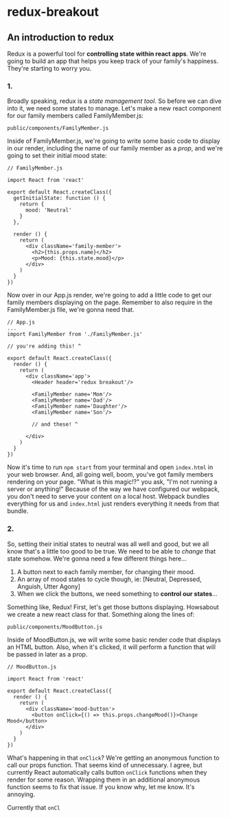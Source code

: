# redux-breakout
## An introduction to redux
Redux is a powerful tool for **controlling state within react apps**. We're going to build an app that helps you keep track of your family's happiness.   
They're starting to worry you.

### 1.
Broadly speaking, redux is a *state management tool*. So before we can dive into it, we need some states to manage. Let's make a new react component for our family members called FamilyMember.js:

   `public/components/FamilyMember.js`

Inside of FamilyMember.js, we're going to write some basic code to display in our render, including the name of our family member as a *prop*, and we're going to set their initial mood state:

```
// FamilyMember.js

import React from 'react'

export default React.createClass({
  getInitialState: function () {
    return {
      mood: 'Neutral'
    }
  },

  render () {
    return (
      <div className='family-member'>
        <h2>{this.props.name}</h2>
        <p>Mood: {this.state.mood}</p>
      </div>
    )
  }
})
```
Now over in our App.js render, we're going to add a little code to get our family members displaying on the page. Remember to also require in the FamilyMember.js file, we're gonna need that.

```
// App.js
...
import FamilyMember from './FamilyMember.js'

// you're adding this! ^

export default React.createClass({
  render () {
    return (
      <div className='app'>
        <Header header='redux breakout'/>

        <FamilyMember name='Mom'/>
        <FamilyMember name='Dad'/>
        <FamilyMember name='Daughter'/>
        <FamilyMember name='Son'/>

        // and these! ^

      </div>
    )
  }
})
```
Now it's time to run `npm start` from your terminal and open `index.html` in your web browser. And, all going well, boom, you've got family members rendering on your page. "What is this magic!?" you ask, "I'm not running a server or anything!" Because of the way we have configured our webpack, you don't need to serve your content on a local host. Webpack bundles everything for us and `index.html` just renders everything it needs from that bundle.

### 2.
So, setting their initial states to neutral was all well and good, but we all know that's a little too good to be true. We need to be able to *change* that state somehow. We're gonna need a few different things here...

1. A button next to each family member, for changing their mood.
1. An array of mood states to cycle though, ie: [Neutral, Depressed, Anguish, Utter Agony]
1. When we click the buttons, we need something to **control our states**...

Something like, Redux!
First, let's get those buttons displaying. Howsabout we create a new react class for that. Something along the lines of:

`public/components/MoodButton.js`

Inside of MoodButton.js, we will write some basic render code that displays an HTML button. Also, when it's clicked, it will perform a function that will be passed in later as a prop.

```
// MoodButton.js

import React from 'react'

export default React.createClass({
  render () {
    return (
      <div className='mood-button'>
        <button onClick={() => this.props.changeMood()}>Change Mood</button>
      </div>
    )
  }
})
```

What's happening in that `onClick`? We're getting an anonymous function to call our props function. That seems kind of unnecessary. I agree, but currently React automatically calls button `onClick` functions when they render for some reason. Wrapping them in an additional anonymous function seems to fix that issue. If you know why, let me know. It's annoying.

Currently that `onCl`

